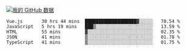 [![我的 GitHub 数据](https://github-readme-stats.vercel.app/api?username=unbrain&?theme=dark)]()

<!--START_SECTION:waka-->
```text
Vue.js       30 hrs 44 mins  ███████████████████▓░░░░░   78.54 % 
JavaScript   5 hrs 19 mins   ███▒░░░░░░░░░░░░░░░░░░░░░   13.59 % 
HTML         55 mins         ▓░░░░░░░░░░░░░░░░░░░░░░░░   02.35 % 
JSON         41 mins         ▒░░░░░░░░░░░░░░░░░░░░░░░░   01.78 % 
TypeScript   41 mins         ▒░░░░░░░░░░░░░░░░░░░░░░░░   01.75 % 
```
<!--END_SECTION:waka-->
